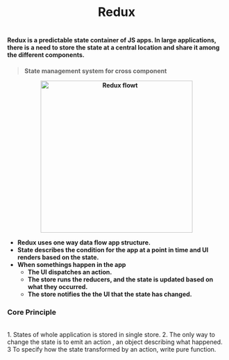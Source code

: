<h1 align="center">Redux<h1>
<h4> Redux is a predictable state container of JS apps. In large applications, there is a need to store the state at a central location and share it among the different components. <h4>
  
> State management system for cross component
<p align="center">
  <img src="https://reactjsexample.com/content/images/2021/11/Redux-Concepts-and-data-flow.jpg" width="350" title="Redux flowt">
</p>

- Redux uses one way data flow app structure.
- State describes the condition for the app at a point in time and UI renders based on the state.
- When somethings happen in the app
    -  The UI dispatches an action.
    -  The store runs the reducers, and the state is updated based on what they occurred.
    -  The store notifies the the UI that the state has changed.
<h3>Core Principle</h3> <br />
1. States of whole application is stored in single store.
2. The only way to change the state is to emit an action , an object describing what happened.
3  To specify how the state transformed by an action, write pure function.
  
